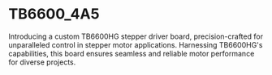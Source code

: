 # TB6600_4A5
Introducing a custom TB6600HG stepper driver board, precision-crafted for unparalleled control in stepper motor applications. Harnessing TB6600HG's capabilities, this board ensures seamless and reliable motor performance for diverse projects.
